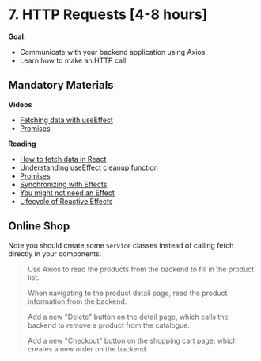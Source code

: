 # 7. HTTP Requests [4-8 hours]

**Goal:**
- Communicate with your backend application using Axios.
- Learn how to make an HTTP call

## Mandatory Materials

**Videos**
- [Fetching data with useEffect](https://youtu.be/qdCHEUaFhBk)
- [Promises](https://youtu.be/DHvZLI7Db8E)

**Reading**
- [How to fetch data in React](https://blog.logrocket.com/modern-api-data-fetching-methods-react/)
- [Understanding useEffect cleanup function](https://blog.logrocket.com/understanding-react-useeffect-cleanup-function/)
- [Promises](https://developer.mozilla.org/en-US/docs/Web/JavaScript/Reference/Global_Objects/Promise)
- [Synchronizing with Effects](https://react.dev/learn/synchronizing-with-effects)
- [You might not need an Effect](https://react.dev/learn/you-might-not-need-an-effect)
- [Lifecycle of Reactive Effects](https://react.dev/learn/lifecycle-of-reactive-effects)

## Online Shop

Note you should create some `Service` classes instead of calling fetch directly in your components.

> Use Axios to read the products from the backend to fill in the product list.
>
> When navigating to the product detail page, read the product information from the backend.
>
> Add a new "Delete" button on the detail page, which calls the backend to remove a product from the catalogue.
>
> Add a new "Checkout" button on the shopping cart page, which creates a new order on the backend.
